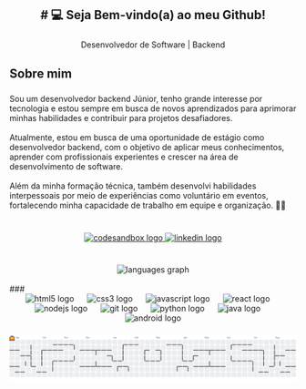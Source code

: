 <h2 align="center"># 💻 Seja Bem-vindo(a) ao meu Github!</h2>

###

<p align="center">Desenvolvedor de Software | Backend</p>

###

<h2 align="left">Sobre mim</h2>

###

<p align="left">Sou um desenvolvedor backend Júnior, tenho grande interesse por tecnologia e estou sempre em busca de novos aprendizados para aprimorar minhas habilidades e contribuir para projetos desafiadores.<br><br>Atualmente, estou em busca de uma oportunidade de estágio como desenvolvedor backend, com o objetivo de aplicar meus conhecimentos, aprender com profissionais experientes e crescer na área de desenvolvimento de software.<br><br>Além da minha formação técnica, também desenvolvi habilidades interpessoais por meio de experiências como voluntário em eventos, fortalecendo minha capacidade de trabalho em equipe e organização. 👨‍💻</p>

###
<br>
<div align="center">
  <a href="https://devfilipef-portifolio.vercel.app/" target="_blank">
    <img src="https://img.shields.io/static/v1?message=Portifolio&logo=codesandbox&label=&color=040404&logoColor=DBDBDB&labelColor=&style=for-the-badge" height="35" alt="codesandbox logo"  />
  </a>
  <a href="https://www.linkedin.com/in/filipe-ferreira-de-araujo-b47374236/" target="_blank">
    <img src="https://img.shields.io/static/v1?message=LinkedIn&logo=linkedin&label=&color=0077B5&logoColor=white&labelColor=&style=for-the-badge" height="35" alt="linkedin logo"  />
  </a>
</div>

###
<br>
<div align="center">
  <img src="https://github-readme-stats.vercel.app/api/top-langs?username=DevFilipeF&locale=en&hide_title=false&layout=compact&card_width=320&langs_count=5&theme=dracula&hide_border=false" height="150" alt="languages graph"  />
</div>
<br>
###

<div align="center">
  <img src="https://skillicons.dev/icons?i=html" height="30" alt="html5 logo"  />
  <img width="15" />
  <img src="https://cdn.jsdelivr.net/gh/devicons/devicon/icons/css3/css3-original.svg" height="30" alt="css3 logo"  />
  <img width="15" />
  <img src="https://cdn.jsdelivr.net/gh/devicons/devicon/icons/javascript/javascript-original.svg" height="30" alt="javascript logo"  />
  <img width="15" />
  <img src="https://cdn.jsdelivr.net/gh/devicons/devicon/icons/react/react-original.svg" height="30" alt="react logo"  />
  <img width="15" />
  <img src="https://cdn.jsdelivr.net/gh/devicons/devicon/icons/nodejs/nodejs-original.svg" height="30" alt="nodejs logo"  />
  <img width="15" />
  <img src="https://cdn.jsdelivr.net/gh/devicons/devicon/icons/git/git-original.svg" height="30" alt="git logo"  />
  <img width="15" />
  <img src="https://cdn.jsdelivr.net/gh/devicons/devicon/icons/python/python-original.svg" height="30" alt="python logo"  />
  <img width="15" />
  <img src="https://cdn.jsdelivr.net/gh/devicons/devicon/icons/java/java-original.svg" height="30" alt="java logo"  />
  <img width="15" />
  <img src="https://cdn.jsdelivr.net/gh/devicons/devicon/icons/android/android-original.svg" height="30" alt="android logo"  />
</div>

###

<picture>
  <source media="(prefers-color-scheme: dark)" srcset="https://raw.githubusercontent.com/DevFilipeF/DevFilipeF/output/pacman-contribution-graph-dark.svg">
  <source media="(prefers-color-scheme: light)" srcset="https://raw.githubusercontent.com/DevFilipeF/DevFilipeF/output/pacman-contribution-graph.svg">
  <img alt="pacman contribution graph" src="https://raw.githubusercontent.com/DevFilipeF/DevFilipeF/output/pacman-contribution-graph.svg">
</picture>

###
